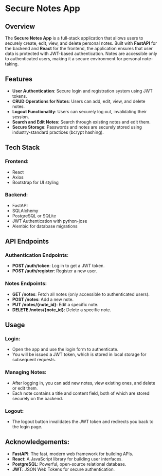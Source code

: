 # Secure Notes App

## Overview

The **Secure Notes App** is a full-stack application that allows users to securely create, edit, view, and delete personal notes. Built with **FastAPI** for the backend and **React** for the frontend, the application ensures that user data is protected with JWT-based authentication. Notes are accessible only to authenticated users, making it a secure environment for personal note-taking.

## Features

- **User Authentication**: Secure login and registration system using JWT tokens.
- **CRUD Operations for Notes**: Users can add, edit, view, and delete notes.
- **Logout Functionality**: Users can securely log out, invalidating their session.
- **Search and Edit Notes**: Search through existing notes and edit them.
- **Secure Storage**: Passwords and notes are securely stored using industry-standard practices (bcrypt hashing).

## Tech Stack

### Frontend:
- React
- Axios
- Bootstrap for UI styling

### Backend:
- FastAPI
- SQLAlchemy
- PostgreSQL or SQLite
- JWT Authentication with python-jose
- Alembic for database migrations

## API Endpoints

### Authentication Endpoints:
- **POST /auth/token**: Log in to get a JWT token.
- **POST /auth/register**: Register a new user.

### Notes Endpoints:
- **GET /notes**: Fetch all notes (only accessible to authenticated users).
- **POST /notes**: Add a new note.
- **PUT /notes/{note_id}**: Edit a specific note.
- **DELETE /notes/{note_id}**: Delete a specific note.

## Usage

### Login:
- Open the app and use the login form to authenticate.
- You will be issued a JWT token, which is stored in local storage for subsequent requests.

### Managing Notes:
- After logging in, you can add new notes, view existing ones, and delete or edit them.
- Each note contains a title and content field, both of which are stored securely on the backend.

### Logout:
- The logout button invalidates the JWT token and redirects you back to the login page.

## Acknowledgements:
- **FastAPI**: The fast, modern web framework for building APIs.
- **React**: A JavaScript library for building user interfaces.
- **PostgreSQL**: Powerful, open-source relational database.
- **JWT**: JSON Web Tokens for secure authentication.
